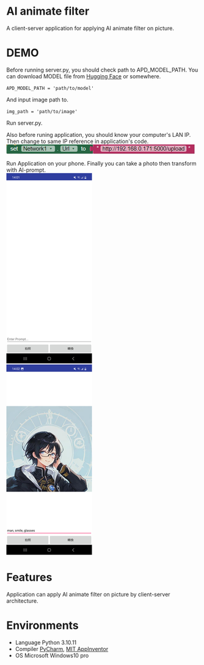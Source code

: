 # AI animate filter
A client-server application for applying AI animate filter on picture.


# DEMO

Before running server.py, you should check path to APD_MODEL_PATH. You can download MODEL file from  [Hugging Face](https://huggingface.co/) or somewhere.
```
APD_MODEL_PATH = 'path/to/model'
```

And input image path to.
```
img_path = 'path/to/image'
```
Run server.py.<br />

Also before runing application, you should know your computer's LAN IP.
Then change to same IP reference in application's code.<br />
![image](https://github.com/ooniwatori/AI-animate-filter/blob/main/code%20screenshot.png)<br />

Run Application on your phone. Finally you can take a photo then transform with AI-prompt.<br />
![image](https://github.com/ooniwatori/AI-animate-filter/blob/main/demo/demo1.png)<br />
![image](https://github.com/ooniwatori/AI-animate-filter/blob/main/demo/demo2.png)<br />




# Features

Application can apply AI animate filter on picture by client-server architecture.

# Environments 

* Language Python 3.10.11
* Compiler [PyCharm](https://www.jetbrains.com/ja-jp/pycharm/), [MIT AppInventor](https://appinventor.mit.edu/)
* OS Microsoft Windows10 pro
